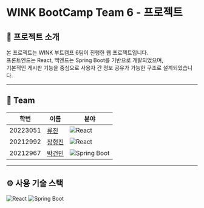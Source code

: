 # WINK BootCamp Team 6 - 프로젝트

## 📌 프로젝트 소개

본 프로젝트는 WINK 부트캠프 6팀이 진행한 웹 프로젝트입니다.  
프론트엔드는 React, 백엔드는 Spring Boot를 기반으로 개발되었으며,  
기본적인 게시판 기능을 중심으로 사용자 간 정보 공유가 가능한 구조로 설계되었습니다.

---

## 👥 Team

| 학번       | 이름                                        | 분야                                                                                                            |
|------------|-------------------------------------------|---------------------------------------------------------------------------------------------------------------|
| 20223051   | [류진](https://github.com/plzzzean)      | ![React](https://img.shields.io/badge/React-61DAFB.svg?style=for-the-badge&logo=react&logoColor=white) |
| 20212992   | [장형진](https://github.com/zang1029)      | ![React](https://img.shields.io/badge/React-61DAFB.svg?style=for-the-badge&logo=react&logoColor=white) |
| 20212967   | [박건민](https://github.com/pkm021118) | ![Spring Boot](https://img.shields.io/badge/Spring%20Boot-6DB33F.svg?style=for-the-badge&logo=spring-boot&logoColor=white)


---

## ⚙️ 사용 기술 스택

![React](https://img.shields.io/badge/React-61DAFB.svg?style=for-the-badge&logo=react&logoColor=white)
![Spring Boot](https://img.shields.io/badge/Spring%20Boot-6DB33F.svg?style=for-the-badge&logo=spring-boot&logoColor=white)
